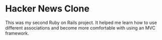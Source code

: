 Hacker News Clone
================

This was my second Ruby on Rails project. It helped me learn how to use different associations and become more comfortable with using an MVC framework.
